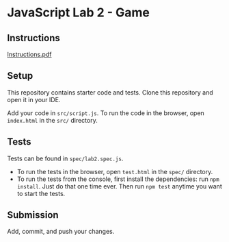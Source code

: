 # JavaScript Lab 2 - Game

## Instructions
[Instructions.pdf](Instructions.pdf)

## Setup
This repository contains starter code and tests. Clone this repository and open it in your IDE.

Add your code in `src/script.js`. To run the code in the browser, open `index.html` in the `src/` directory.

## Tests
Tests can be found in `spec/lab2.spec.js`.

* To run the tests in the browser, open `test.html` in the `spec/` directory.
* To run the tests from the console, first install the dependencies: run `npm install`. Just do that one time ever. Then run `npm test` anytime you want to start the tests.

## Submission
Add, commit, and push your changes. 